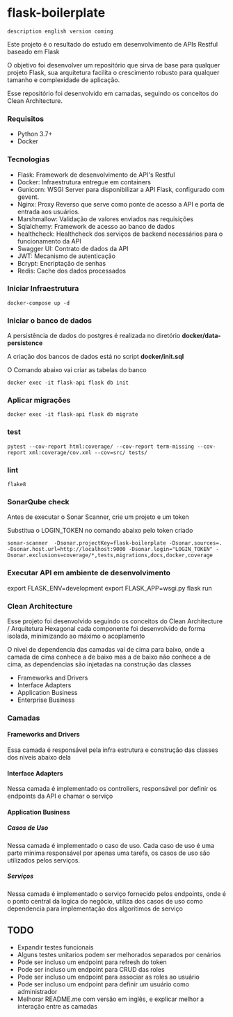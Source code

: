 # flask-boilerplate
`description english version coming`

Este projeto é o resultado do estudo em desenvolvimento de APIs Restful baseado em Flask

O objetivo foi desenvolver um repositório que sirva de base para qualquer projeto Flask, sua arquitetura facilita o crescimento robusto para qualquer tamanho e complexidade de aplicação.

Esse repositório foi desenvolvido em camadas, seguindo os conceitos do Clean Architecture.


### Requisitos

- Python 3.7+
- Docker

### Tecnologias

- Flask: Framework de desenvolvimento de API's Restful
- Docker: Infraestrutura entregue em containers
- Gunicorn: WSGI Server para disponibilizar a API Flask, configurado com gevent.
- Nginx: Proxy Reverso que serve como ponte de acesso a API e porta de entrada aos usuários.
- Marshmallow: Validação de valores enviados nas requisições
- Sqlalchemy: Framework de acesso ao banco de dados
- healthcheck: Healthcheck dos serviços de backend necessários para o funcionamento da API
- Swagger UI: Contrato de dados da API
- JWT: Mecanismo de autenticação
- Bcrypt: Encriptação de senhas
- Redis: Cache dos dados processados

### Iniciar Infraestrutura

`docker-compose up -d`

### Iniciar o banco de dados

A persistência de dados do postgres é realizada no diretório **docker/data-persistence**

A criação dos bancos de dados está no script **docker/init.sql**

O Comando abaixo vai criar as tabelas do banco

`docker exec -it flask-api flask db init`

### Aplicar migrações 

`docker exec -it flask-api flask db migrate`

### test
`pytest --cov-report html:coverage/ --cov-report term-missing --cov-report xml:coverage/cov.xml --cov=src/ tests/`

### lint

`flake8`

### SonarQube check
Antes de executar o Sonar Scanner, crie um projeto e um token

Substitua o LOGIN_TOKEN no comando abaixo pelo token criado

`sonar-scanner  -Dsonar.projectKey=flask-boilerplate -Dsonar.sources=. -Dsonar.host.url=http://localhost:9000 -Dsonar.login="LOGIN_TOKEN" -Dsonar.exclusions=coverage/*,tests,migrations,docs,docker,coverage`

### Executar API em ambiente de desenvolvimento

export FLASK_ENV=development
export FLASK_APP=wsgi.py
flask run


### Clean Architecture

Esse projeto foi desenvolvido seguindo os conceitos do Clean Architecture / Arquitetura Hexagonal
cada componente foi desenvolvido de forma isolada, minimizando ao máximo o acoplamento

O nivel de dependencia das camadas vai de cima para baixo, onde a camada de cima conhece a de baixo mas a de baixo não conhece a de cima,
as dependencias são injetadas na construção das classes

- Frameworks and Drivers
- Interface Adapters
- Application Business
- Enterprise Business

### Camadas

#### Frameworks and Drivers

Essa camada é responsável pela infra estrutura e construção das classes dos niveis abaixo dela

#### Interface Adapters

Nessa camada é implementado os controllers, responsável por definir os endpoints da API e chamar o serviço

#### Application Business

##### Casos de Uso

Nessa camada é implementado o caso de uso. 
Cada caso de uso é uma parte minima responsável por apenas uma tarefa, os casos de uso são utilizados pelos serviços.


##### Serviços

Nessa camada é implementado o serviço fornecido pelos endpoints, onde é o ponto central da logica do negócio,
utiliza dos casos de uso como dependencia para implementação dos algoritimos de serviço

 





## TODO

- Expandir testes funcionais
- Alguns testes unitarios podem ser melhorados separados por cenários
- Pode ser incluso um endpoint para refresh do token
- Pode ser incluso um endpoint para CRUD das roles
- Pode ser incluso um endpoint para associar as roles ao usuário
- Pode ser incluso um endpoint para definir um usuário como administrador
- Melhorar README.me com versão em inglês, e explicar melhor a interação entre as camadas

 


